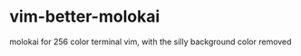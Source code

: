 vim-better-molokai
===================

molokai for 256 color terminal vim, with the silly background color removed
